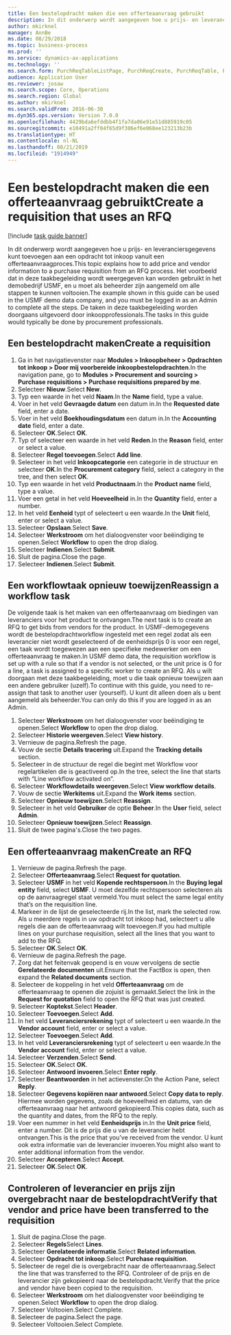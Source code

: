 ```yaml
---
title: Een bestelopdracht maken die een offerteaanvraag gebruikt
description: In dit onderwerp wordt aangegeven hoe u prijs- en leveranciersgegevens kunt toevoegen aan een opdracht tot inkoop vanuit een offerteaanvraagproces.
author: mkirknel
manager: AnnBe
ms.date: 08/29/2018
ms.topic: business-process
ms.prod: ''
ms.service: dynamics-ax-applications
ms.technology: ''
ms.search.form: PurchReqTableListPage, PurchReqCreate, PurchReqTable, PurchReqLineRelatedDocuments, EcoResCategorySingleLookup, PurchReqWorkflowDropDialog, WorkflowSubmitDialog, WorkflowStatus, WorkflowWorkItemActionDialog, WorkflowUserListLookup, PurchReqCopyRFQ, SysDataAreaSelectLookup, PurchRFQCaseTable, PurchRFQEditLines, PurchRFQReplyTable, UnitOfMeasureLookup
audience: Application User
ms.reviewer: josaw
ms.search.scope: Core, Operations
ms.search.region: Global
ms.author: mkirknel
ms.search.validFrom: 2016-06-30
ms.dyn365.ops.version: Version 7.0.0
ms.openlocfilehash: 4429bda6efddbb4f1fa7da06e91e51d885919c05
ms.sourcegitcommit: e10491a2ff04f65d9f306ef6e068ee123213b23b
ms.translationtype: HT
ms.contentlocale: nl-NL
ms.lasthandoff: 08/21/2019
ms.locfileid: "1914949"
---
```

# <a name="create-a-requisition-that-uses-an-rfq"></a><span data-ttu-id="812bf-103">Een bestelopdracht maken die een offerteaanvraag gebruikt</span><span class="sxs-lookup"><span data-stu-id="812bf-103">Create a requisition that uses an RFQ</span></span>

[!include [task guide banner](../../includes/task-guide-banner.md)]

<span data-ttu-id="812bf-104">In dit onderwerp wordt aangegeven hoe u prijs- en leveranciersgegevens kunt toevoegen aan een opdracht tot inkoop vanuit een offerteaanvraagproces.</span><span class="sxs-lookup"><span data-stu-id="812bf-104">This topic explains how to add price and vendor information to a purchase requisition from an RFQ process.</span></span> <span data-ttu-id="812bf-105">Het voorbeeld dat in deze taakbegeleiding wordt weergegeven kan worden gebruikt in het demobedrijf USMF, en u moet als beheerder zijn aangemeld om alle stappen te kunnen voltooien.</span><span class="sxs-lookup"><span data-stu-id="812bf-105">The example shown in this guide can be used in the USMF demo data company, and you must be logged in as an Admin to complete all the steps.</span></span> <span data-ttu-id="812bf-106">De taken in deze taakbegeleiding worden doorgaans uitgevoerd door inkoopprofessionals.</span><span class="sxs-lookup"><span data-stu-id="812bf-106">The tasks in this guide would typically be done by procurement professionals.</span></span>


## <a name="create-a-requisition"></a><span data-ttu-id="812bf-107">Een bestelopdracht maken</span><span class="sxs-lookup"><span data-stu-id="812bf-107">Create a requisition</span></span>
1. <span data-ttu-id="812bf-108">Ga in het navigatievenster naar **Modules > Inkoopbeheer > Opdrachten tot inkoop > Door mij voorbereide inkoopbestelopdrachten**.</span><span class="sxs-lookup"><span data-stu-id="812bf-108">In the navigation pane, go to **Modules > Procurement and sourcing > Purchase requisitions > Purchase requisitions prepared by me**.</span></span>
2. <span data-ttu-id="812bf-109">Selecteer **Nieuw**.</span><span class="sxs-lookup"><span data-stu-id="812bf-109">Select **New**.</span></span>
3. <span data-ttu-id="812bf-110">Typ een waarde in het veld **Naam**.</span><span class="sxs-lookup"><span data-stu-id="812bf-110">In the **Name** field, type a value.</span></span>
4. <span data-ttu-id="812bf-111">Voer in het veld **Gevraagde datum** een datum in.</span><span class="sxs-lookup"><span data-stu-id="812bf-111">In the **Requested date** field, enter a date.</span></span>
5. <span data-ttu-id="812bf-112">Voer in het veld **Boekhoudingsdatum** een datum in.</span><span class="sxs-lookup"><span data-stu-id="812bf-112">In the **Accounting date** field, enter a date.</span></span>
6. <span data-ttu-id="812bf-113">Selecteer **OK**.</span><span class="sxs-lookup"><span data-stu-id="812bf-113">Select **OK**.</span></span>
7. <span data-ttu-id="812bf-114">Typ of selecteer een waarde in het veld **Reden**.</span><span class="sxs-lookup"><span data-stu-id="812bf-114">In the **Reason** field, enter or select a value.</span></span>
8. <span data-ttu-id="812bf-115">Selecteer **Regel toevoegen**.</span><span class="sxs-lookup"><span data-stu-id="812bf-115">Select **Add line**.</span></span>
9. <span data-ttu-id="812bf-116">Selecteer in het veld **Inkoopcategorie** een categorie in de structuur en selecteer **OK**.</span><span class="sxs-lookup"><span data-stu-id="812bf-116">In the **Procurement category** field, select a category in the tree, and then select **OK**.</span></span>
10. <span data-ttu-id="812bf-117">Typ een waarde in het veld **Productnaam**.</span><span class="sxs-lookup"><span data-stu-id="812bf-117">In the **Product name** field, type a value.</span></span>
11. <span data-ttu-id="812bf-118">Voer een getal in het veld **Hoeveelheid** in.</span><span class="sxs-lookup"><span data-stu-id="812bf-118">In the **Quantity** field, enter a number.</span></span>
12. <span data-ttu-id="812bf-119">In het veld **Eenheid** typt of selecteert u een waarde.</span><span class="sxs-lookup"><span data-stu-id="812bf-119">In the **Unit** field, enter or select a value.</span></span>
13. <span data-ttu-id="812bf-120">Selecteer **Opslaan**.</span><span class="sxs-lookup"><span data-stu-id="812bf-120">Select **Save**.</span></span>
14. <span data-ttu-id="812bf-121">Selecteer **Werkstroom** om het dialoogvenster voor beëindiging te openen.</span><span class="sxs-lookup"><span data-stu-id="812bf-121">Select **Workflow** to open the drop dialog.</span></span>
15. <span data-ttu-id="812bf-122">Selecteer **Indienen**.</span><span class="sxs-lookup"><span data-stu-id="812bf-122">Select **Submit**.</span></span>
16. <span data-ttu-id="812bf-123">Sluit de pagina.</span><span class="sxs-lookup"><span data-stu-id="812bf-123">Close the page.</span></span>
17. <span data-ttu-id="812bf-124">Selecteer **Indienen**.</span><span class="sxs-lookup"><span data-stu-id="812bf-124">Select **Submit**.</span></span>

## <a name="reassign-a-workflow-task"></a><span data-ttu-id="812bf-125">Een workflowtaak opnieuw toewijzen</span><span class="sxs-lookup"><span data-stu-id="812bf-125">Reassign a workflow task</span></span>
<span data-ttu-id="812bf-126">De volgende taak is het maken van een offerteaanvraag om biedingen van leveranciers voor het product te ontvangen.</span><span class="sxs-lookup"><span data-stu-id="812bf-126">The next task is to create an RFQ to get bids from vendors for the product.</span></span> <span data-ttu-id="812bf-127">In USMF-demogegevens wordt de bestelopdrachtworkflow ingesteld met een regel zodat als een leverancier niet wordt geselecteerd of de eenheidsprijs 0 is voor een regel, een taak wordt toegewezen aan een specifieke medewerker om een offerteaanvraag te maken.</span><span class="sxs-lookup"><span data-stu-id="812bf-127">In USMF demo data, the requisition workflow is set up with a rule so that if a vendor is not selected, or the unit price is 0 for a line, a task is assigned to a specific worker to create an RFQ.</span></span> <span data-ttu-id="812bf-128">Als u wilt doorgaan met deze taakbegeleiding, moet u die taak opnieuw toewijzen aan een andere gebruiker (uzelf).</span><span class="sxs-lookup"><span data-stu-id="812bf-128">To continue with this guide, you need to re-assign that task to another user (yourself).</span></span> <span data-ttu-id="812bf-129">U kunt dit alleen doen als u bent aangemeld als beheerder.</span><span class="sxs-lookup"><span data-stu-id="812bf-129">You can only do this if you are logged in as an Admin.</span></span>  

1. <span data-ttu-id="812bf-130">Selecteer **Werkstroom** om het dialoogvenster voor beëindiging te openen.</span><span class="sxs-lookup"><span data-stu-id="812bf-130">Select **Workflow** to open the drop dialog.</span></span>
2. <span data-ttu-id="812bf-131">Selecteer **Historie weergeven**.</span><span class="sxs-lookup"><span data-stu-id="812bf-131">Select **View history**.</span></span>
3. <span data-ttu-id="812bf-132">Vernieuw de pagina.</span><span class="sxs-lookup"><span data-stu-id="812bf-132">Refresh the page.</span></span>
4. <span data-ttu-id="812bf-133">Vouw de sectie **Details tracering** uit.</span><span class="sxs-lookup"><span data-stu-id="812bf-133">Expand the **Tracking details** section.</span></span>
5. <span data-ttu-id="812bf-134">Selecteer in de structuur de regel die begint met Workflow voor regelartikelen die is geactiveerd op.</span><span class="sxs-lookup"><span data-stu-id="812bf-134">In the tree, select the line that starts with “Line workflow activated on”.</span></span>
6. <span data-ttu-id="812bf-135">Selecteer **Workflowdetails weergeven**.</span><span class="sxs-lookup"><span data-stu-id="812bf-135">Select **View workflow details**.</span></span>
7. <span data-ttu-id="812bf-136">Vouw de sectie **Werkitems** uit.</span><span class="sxs-lookup"><span data-stu-id="812bf-136">Expand the **Work items** section.</span></span>
8. <span data-ttu-id="812bf-137">Selecteer **Opnieuw toewijzen**.</span><span class="sxs-lookup"><span data-stu-id="812bf-137">Select **Reassign**.</span></span>
9. <span data-ttu-id="812bf-138">Selecteer in het veld **Gebruiker** de optie **Beheer**.</span><span class="sxs-lookup"><span data-stu-id="812bf-138">In the **User** field, select **Admin**.</span></span>
10. <span data-ttu-id="812bf-139">Selecteer **Opnieuw toewijzen**.</span><span class="sxs-lookup"><span data-stu-id="812bf-139">Select **Reassign**.</span></span>
11. <span data-ttu-id="812bf-140">Sluit de twee pagina's.</span><span class="sxs-lookup"><span data-stu-id="812bf-140">Close the two pages.</span></span>

## <a name="create-an-rfq"></a><span data-ttu-id="812bf-141">Een offerteaanvraag maken</span><span class="sxs-lookup"><span data-stu-id="812bf-141">Create an RFQ</span></span>

1. <span data-ttu-id="812bf-142">Vernieuw de pagina.</span><span class="sxs-lookup"><span data-stu-id="812bf-142">Refresh the page.</span></span>
2. <span data-ttu-id="812bf-143">Selecteer **Offerteaanvraag**.</span><span class="sxs-lookup"><span data-stu-id="812bf-143">Select **Request for quotation**.</span></span>
3. <span data-ttu-id="812bf-144">Selecteer **USMF** in het veld **Kopende rechtspersoon**.</span><span class="sxs-lookup"><span data-stu-id="812bf-144">In the **Buying legal entity** field, select **USMF**.</span></span> <span data-ttu-id="812bf-145">U moet dezelfde rechtspersoon selecteren als op de aanvraagregel staat vermeld.</span><span class="sxs-lookup"><span data-stu-id="812bf-145">You must select the same legal entity that’s on the requisition line.</span></span>  
4. <span data-ttu-id="812bf-146">Markeer in de lijst de geselecteerde rij.</span><span class="sxs-lookup"><span data-stu-id="812bf-146">In the list, mark the selected row.</span></span> <span data-ttu-id="812bf-147">Als u meerdere regels in uw opdracht tot inkoop had, selecteert u alle regels die aan de offerteaanvraag wilt toevoegen.</span><span class="sxs-lookup"><span data-stu-id="812bf-147">If you had multiple lines on your purchase requisition, select all the lines that you want to add to the RFQ.</span></span>  
5. <span data-ttu-id="812bf-148">Selecteer **OK**.</span><span class="sxs-lookup"><span data-stu-id="812bf-148">Select **OK**.</span></span>
6. <span data-ttu-id="812bf-149">Vernieuw de pagina.</span><span class="sxs-lookup"><span data-stu-id="812bf-149">Refresh the page.</span></span>
7. <span data-ttu-id="812bf-150">Zorg dat het feitenvak geopend is en vouw vervolgens de sectie **Gerelateerde documenten** uit.</span><span class="sxs-lookup"><span data-stu-id="812bf-150">Ensure that the FactBox is open, then expand the **Related documents** section.</span></span>
8. <span data-ttu-id="812bf-151">Selecteer de koppeling in het veld **Offerteaanvraag** om de offerteaanvraag te openen die zojuist is gemaakt.</span><span class="sxs-lookup"><span data-stu-id="812bf-151">Select the link in the **Request for quotation** field to open the RFQ that was just created.</span></span>
9. <span data-ttu-id="812bf-152">Selecteer **Koptekst**.</span><span class="sxs-lookup"><span data-stu-id="812bf-152">Select **Header**.</span></span>
10. <span data-ttu-id="812bf-153">Selecteer **Toevoegen**.</span><span class="sxs-lookup"><span data-stu-id="812bf-153">Select **Add**.</span></span>
11. <span data-ttu-id="812bf-154">In het veld **Leveranciersrekening** typt of selecteert u een waarde.</span><span class="sxs-lookup"><span data-stu-id="812bf-154">In the **Vendor account** field, enter or select a value.</span></span>
12. <span data-ttu-id="812bf-155">Selecteer **Toevoegen**.</span><span class="sxs-lookup"><span data-stu-id="812bf-155">Select **Add**.</span></span>
13. <span data-ttu-id="812bf-156">In het veld **Leveranciersrekening** typt of selecteert u een waarde.</span><span class="sxs-lookup"><span data-stu-id="812bf-156">In the **Vendor account** field, enter or select a value.</span></span>
14. <span data-ttu-id="812bf-157">Selecteer **Verzenden**.</span><span class="sxs-lookup"><span data-stu-id="812bf-157">Select **Send**.</span></span>
15. <span data-ttu-id="812bf-158">Selecteer **OK**.</span><span class="sxs-lookup"><span data-stu-id="812bf-158">Select **OK**.</span></span>
16. <span data-ttu-id="812bf-159">Selecteer **Antwoord invoeren**.</span><span class="sxs-lookup"><span data-stu-id="812bf-159">Select **Enter reply**.</span></span>
17. <span data-ttu-id="812bf-160">Selecteer **Beantwoorden** in het actievenster.</span><span class="sxs-lookup"><span data-stu-id="812bf-160">On the Action Pane, select **Reply**.</span></span>
18. <span data-ttu-id="812bf-161">Selecteer **Gegevens kopiëren naar antwoord**.</span><span class="sxs-lookup"><span data-stu-id="812bf-161">Select **Copy data to reply**.</span></span> <span data-ttu-id="812bf-162">Hiermee worden gegevens, zoals de hoeveelheid en datums, van de offerteaanvraag naar het antwoord gekopieerd.</span><span class="sxs-lookup"><span data-stu-id="812bf-162">This copies data, such as the quantity and dates, from the RFQ to the reply.</span></span>  
19. <span data-ttu-id="812bf-163">Voer een nummer in het veld **Eenheidsprijs** in.</span><span class="sxs-lookup"><span data-stu-id="812bf-163">In the **Unit price** field, enter a number.</span></span> <span data-ttu-id="812bf-164">Dit is de prijs die u van de leverancier hebt ontvangen.</span><span class="sxs-lookup"><span data-stu-id="812bf-164">This is the price that you’ve received from the vendor.</span></span> <span data-ttu-id="812bf-165">U kunt ook extra informatie van de leverancier invoeren.</span><span class="sxs-lookup"><span data-stu-id="812bf-165">You might also want to enter additional information from the vendor.</span></span>  
20. <span data-ttu-id="812bf-166">Selecteer **Accepteren**.</span><span class="sxs-lookup"><span data-stu-id="812bf-166">Select **Accept**.</span></span>
21. <span data-ttu-id="812bf-167">Selecteer **OK**.</span><span class="sxs-lookup"><span data-stu-id="812bf-167">Select **OK**.</span></span>

## <a name="verify-that-vendor-and-price-have-been-transferred-to-the-requisition"></a><span data-ttu-id="812bf-168">Controleren of leverancier en prijs zijn overgebracht naar de bestelopdracht</span><span class="sxs-lookup"><span data-stu-id="812bf-168">Verify that vendor and price have been transferred to the requisition</span></span>
1. <span data-ttu-id="812bf-169">Sluit de pagina.</span><span class="sxs-lookup"><span data-stu-id="812bf-169">Close the page.</span></span>
2. <span data-ttu-id="812bf-170">Selecteer **Regels**</span><span class="sxs-lookup"><span data-stu-id="812bf-170">Select **Lines**.</span></span>
3. <span data-ttu-id="812bf-171">Selecteer **Gerelateerde informatie**.</span><span class="sxs-lookup"><span data-stu-id="812bf-171">Select **Related information**.</span></span>
4. <span data-ttu-id="812bf-172">Selecteer **Opdracht tot inkoop**.</span><span class="sxs-lookup"><span data-stu-id="812bf-172">Select **Purchase requisition**.</span></span>
5. <span data-ttu-id="812bf-173">Selecteer de regel die is overgebracht naar de offerteaanvraag.</span><span class="sxs-lookup"><span data-stu-id="812bf-173">Select the line that was transferred to the RFQ.</span></span> <span data-ttu-id="812bf-174">Controleer of de prijs en de leverancier zijn gekopieerd naar de bestelopdracht.</span><span class="sxs-lookup"><span data-stu-id="812bf-174">Verify that the price and vendor have been copied to the requisition.</span></span>  
6. <span data-ttu-id="812bf-175">Selecteer **Werkstroom** om het dialoogvenster voor beëindiging te openen.</span><span class="sxs-lookup"><span data-stu-id="812bf-175">Select **Workflow** to open the drop dialog.</span></span>
7. <span data-ttu-id="812bf-176">Selecteer Voltooien.</span><span class="sxs-lookup"><span data-stu-id="812bf-176">Select Complete.</span></span>
8. <span data-ttu-id="812bf-177">Selecteer de pagina.</span><span class="sxs-lookup"><span data-stu-id="812bf-177">Select the page.</span></span>
9. <span data-ttu-id="812bf-178">Selecteer Voltooien.</span><span class="sxs-lookup"><span data-stu-id="812bf-178">Select Complete.</span></span>

